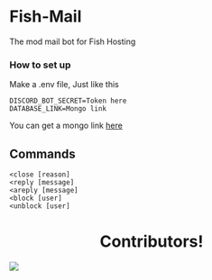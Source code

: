 # Fish-Mail
The mod mail bot for Fish Hosting

### How to set up
Make a .env file, Just like this

```
DISCORD_BOT_SECRET=Token here
DATABASE_LINK=Mongo link
```

You can get a mongo link [here](https://www.mongodb.com/)

## Commands
```
<close [reason]
<reply [message]
<areply [message]
<block [user]
<unblock [user]
```

<h1 align="center">Contributors!</h1>
<a href="https://github.com/Synterra-Technologies/SynTech/graphs/contributors">
  <img src="https://contrib.rocks/image?repo=DeveloperJosh/Fish-Mail" />
</a>
